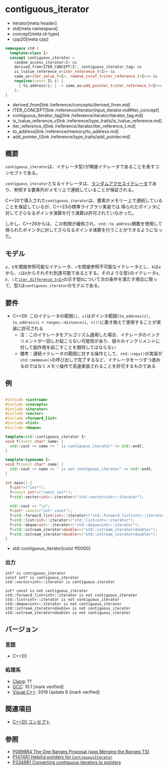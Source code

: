 # contiguous_iterator
* iterator[meta header]
* std[meta namespace]
* concept[meta id-type]
* cpp20[meta cpp]

```cpp
namespace std {
  template<class I>
  concept contiguous_iterator =
    random_access_iterator<I> &&
    derived_from<ITER_CONCEPT(I), contiguous_iterator_tag> &&
    is_lvalue_reference_v<iter_reference_t<I>> &&
    same_as<iter_value_t<I>, remove_cvref_t<iter_reference_t<I>>> &&
    requires(const I& i) {
      { to_address(i) } -> same_as<add_pointer_t<iter_reference_t<I>>>;
    };
}
```
* derived_from[link /reference/concepts/derived_from.md]
* ITER_CONCEPT[link /reference/iterator/input_iterator.md#iter_concept]
* contiguous_iterator_tag[link /reference/iterator/iterator_tag.md]
* is_lvalue_reference_v[link /reference/type_traits/is_lvalue_reference.md]
* iter_reference_t[link /reference/iterator/iter_reference_t.md]
* to_address[link /reference/memory/to_address.md]
* add_pointer_t[link /reference/type_traits/add_pointer.md]

## 概要

`contiguous_iterator`は、イテレータ型`I`が隣接イテレータであることを表すコンセプトである。

`contiguous_iterator`となるイテレータは、[ランダムアクセスイテレータ](random_access_iterator.md)であり、参照する要素列がメモリ上で連続していることが保証される。

C++20で導入された`contiguous_iterator`は、要素がメモリー上で連続していることを保証しているが、C++23の標準ライブラリ実装では
得られたポインタに対してさらなるポインタ演算を行う演算は許可されていなかった。

しかし、C++26からは、この制限が緩和され、`std::to_address`関数を使用して得られたポインタに対してさらなるポインタ演算を行うことができるようになった。

## モデル

`a, b`を間接参照可能なイテレータ、`c`を間接参照不可能なイテレータとし、`b`は`a`から、`c`は`b`からそれぞれ到達可能であるとする。そのような型`I`のイテレータ`a, b, c`と[`iter_difference_t<I>`](/reference/iterator/iter_difference_t.md)の示す型`D`について次の条件を満たす場合に限って、型`I`は`contiguous_iterator`のモデルである。

## 要件
- C++26: このイテレータの範囲`[i, s)`はポインタ範囲`[to_address(i), to_address(i + ranges::distance(i, s)))`に置き換えて使用することが実装に許可される
    - 注：このイテレータをアルゴリズム適用した場合、イテレータのインクリメントが一回しか起こらない可能性があり、個々のインクリメントに対して副作用を起こすことを期待してはならない
    - 備考：連続イテレータの範囲に対する操作として、`std::copy()`の実装が`std::memmove()`の呼び出しで完了するなど、イテレータを一つずつ進めるのではなくメモリ操作で高速実装されることを許可するものである

## 例
```cpp example

#include <iostream>
#include <concepts>
#include <iterator>
#include <vector>
#include <forward_list>
#include <list>
#include <deque>

template<std::contiguous_iterator I>
void f(const char* name) {
  std::cout << name << " is contiguous_iterator" << std::endl;
}

template<typename I>
void f(const char* name) {
  std::cout << name << " is not contiguous_iterator" << std::endl;
}

int main() {
  f<int*>("int*");
  f<const int*>("const int*");
  f<std::vector<int>::iterator>("std::vector<int>::iterator");
  
  std::cout << "\n";
  f<int* const>("int* const");
  f<std::forward_list<int>::iterator>("std::forward_list<int>::iterator");
  f<std::list<int>::iterator>("std::list<int>::iterator");
  f<std::deque<int>::iterator>("std::deque<int>::iterator");
  f<std::istream_iterator<double>>("std::istream_iterator<double>");
  f<std::ostream_iterator<double>>("std::ostream_iterator<double>");
}
```
* std::contiguous_iterator[color ff0000]

### 出力
```
int* is contiguous_iterator
const int* is contiguous_iterator
std::vector<int>::iterator is contiguous_iterator

int* const is not contiguous_iterator
std::forward_list<int>::iterator is not contiguous_iterator
std::list<int>::iterator is not contiguous_iterator
std::deque<int>::iterator is not contiguous_iterator
std::istream_iterator<double> is not contiguous_iterator
std::ostream_iterator<double> is not contiguous_iterator
```

## バージョン
### 言語
- C++20

### 処理系
- [Clang](/implementation.md#clang): ??
- [GCC](/implementation.md#gcc): 10.1 [mark verified]
- [Visual C++](/implementation.md#visual_cpp): 2019 Update 6 [mark verified]

## 関連項目

- [C++20 コンセプト](/lang/cpp20/concepts.md)

## 参照

- [P0896R4 The One Ranges Proposal (was Merging the Ranges TS)](http://www.open-std.org/jtc1/sc22/wg21/docs/papers/2018/p0896r4.pdf)
- [P1474R1 Helpful pointers for `ContiguousIterator`](http://www.open-std.org/jtc1/sc22/wg21/docs/papers/2019/p1474r1.pdf)
- [P3349R1 Converting contiguous iterators to pointers](https://open-std.org/jtc1/sc22/wg21/docs/papers/2025/p3349r1.html)
